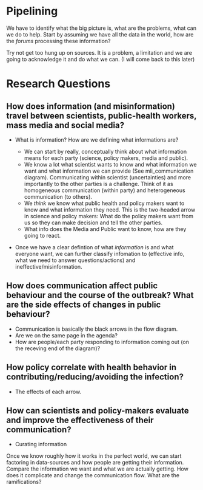 # Pipelining

We have to identify what the big picture is, what are the problems, what can we do to help. Start by assuming we have all the data in the world, how are the _forums_ processing these information?

Try not get too hung up on sources. It is a problem, a limitation and we are going to acknowledge it and do what we can. (I will come back to this later)

# Research Questions

## How does information (and misinformation) travel between scientists, public-health workers, mass media and social media? 

- What is information? How are we defining what informations are?
	- We can start by really, conceptually think about what information means for each party (science, policy makers, media and public). 
	- We know a lot what scientist wants to know and what information we want and what information we can provide (See mli_communication diagram). Communicating within scientist (uncertainties) and more importantly to the other parties is a challenge. Think of it as homogeneous communication (within party) and heterogeneous communication (to others).
	- We *think* we know what public health and policy makers want to know and what information they need. This is the two-headed arrow in science and policy makers: What do the policy makers want from us so they can make decision and tell the other parties.
	- What info does the Media and Public want to know, how are they going to react.

- Once we have a clear defintion of what _information_ is and what everyone want, we can further classify infomation to (effective info, what we need to answer questions/actions) and ineffective/misinformation. 

## How does communication affect public behaviour and the course of the outbreak? What are the side effects of changes in public behaviour? 

- Communication is basically the black arrows in the flow diagram. 
- Are we on the same page in the agenda?
- How are people/each party responding to information coming out (on the receving end of the diagram)?

## How policy correlate with health behavior in contributing/reducing/avoiding the infection?

- The effects of each arrow. 
	

## How can scientists and policy-makers evaluate and improve the effectiveness of their communication?

- Curating information

Once we know roughly how it works in the perfect world, we can start factoring in data-sources and how people are getting their information. Compare the information we want and what we are actually getting. How does it complicate and change the communication flow. What are the ramifications?

